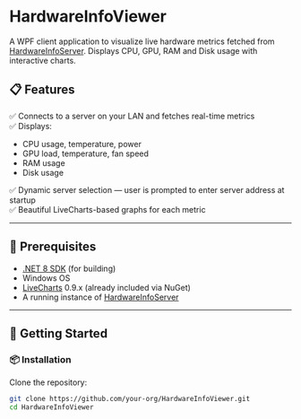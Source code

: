 # HardwareInfoViewer

A WPF client application to visualize live hardware metrics fetched from [HardwareInfoServer](https://github.com/Mateusz-Latka/HardwareInfoServer).
Displays CPU, GPU, RAM and Disk usage with interactive charts.

## 📋 Features

✅ Connects to a server on your LAN and fetches real-time metrics  
✅ Displays:
- CPU usage, temperature, power
- GPU load, temperature, fan speed
- RAM usage
- Disk usage

✅ Dynamic server selection — user is prompted to enter server address at startup  
✅ Beautiful LiveCharts-based graphs for each metric

---

## 🧰 Prerequisites

- [.NET 8 SDK](https://dotnet.microsoft.com/en-us/download/dotnet/8.0) (for building)
- Windows OS
- [LiveCharts](https://lvcharts.net/) 0.9.x (already included via NuGet)
- A running instance of [HardwareInfoServer](https://github.com/Mateusz-Latka/HardwareInfoServer)

---

## 🚀 Getting Started

### 📦 Installation

Clone the repository:
```bash
git clone https://github.com/your-org/HardwareInfoViewer.git
cd HardwareInfoViewer
